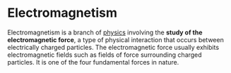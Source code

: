 # Electromagnetism

Electromagnetism is a branch of [physics](./../physics.md) involving the **study of the electromagnetic force**, a type of physical interaction that occurs between electrically charged particles. The electromagnetic force usually exhibits electromagnetic fields such as fields of force surrounding charged particles. It is one of the four fundamental forces in nature.
